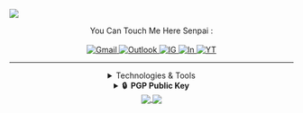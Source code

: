 <!-- <img src="https://github.com/JayaByu/JayaByu/blob/main/86514767-12%E6%9C%88%E3%81%AE%E3%82%AF%E3%83%AA%E3%82%B9%E3%83%9E%E3%82%B9.gif" height="555vh" width="10000vw"> -->

![](https://cardivo.vercel.app/api?name=Jayawardhana%20Bayu&description=Cyber%20Security%20Enthusiast,%20Linux%20Enthusiast&image=https://avatars.githubusercontent.com/u/70298586?s=400&u=4e9e2af28307a849c45789465bb36c6ec69461e9&v=4&backgroundColor=%23393E46&pattern=leaf&colorPattern=%23595260&fontColor=%23DDDD&opacity=0.3&github=JayaByu)

<!-- # Yokoso, Minna-san <img src="https://github.com/JayaByu/JayaByu/blob/main/kawai.gif" width="30px"> -->
<!-- 
# Touch Me S-E-N-P-A-I !! <img src="https://github.com/JayaByu/JayaByu/blob/main/touchem.gif" wdith="60px" height="60px"> -->
<div align="center">
   You Can Touch Me Here Senpai : <br><br>
   <a href="mailto:jayawardhanabayu@gmail.com">
      <img src="https://img.shields.io/badge/Gmail-D14836?style=for-the-badge&logo=gmail&logoColor=white" alt="Gmail">
   </a>
   <a href="mailto:jayawardhana.ekaputra@binus.ac.id">
      <img src="https://img.shields.io/badge/Microsoft_Outlook-0078D4?style=for-the-badge&logo=microsoft-outlook&logoColor=white" alt="Outlook">
   </a>
   <a href="https://www.instagram.com/4l0ne._.8/">
      <img src="https://img.shields.io/badge/Instagram-E4405F?style=for-the-badge&logo=instagram&logoColor=white" alt="IG">
   </a>
   <a href="https://www.linkedin.com/in/bayu-kun-35ab75187/">
      <img src="https://img.shields.io/badge/LinkedIn-0077B5?style=for-the-badge&logo=linkedin&logoColor=white" alt="In">
   </a>
   <a href="https://www.youtube.com/channel/UCGHHHV_0Ln6dsoUHHOp1mQg">
      <img src="https://img.shields.io/badge/YouTube-FF0000?style=for-the-badge&logo=youtube&logoColor=white" alt="YT">
    </a>
    
<!-- No whatsapp Byu kun (085606020282) -->
   
---
     
<details>
   <summary>Technologies & Tools</summary>
     <br>
    <img src="https://img.shields.io/badge/Arch_Linux-1793D1?style=for-the-badge&logo=arch-linux&logoColor=white" alt="">
    <img src="https://img.shields.io/badge/VIM-%2311AB00.svg?&style=for-the-badge&logo=vim&logoColor=white" alt="">
    <img src="https://img.shields.io/badge/Arduino-00979D?style=for-the-badge&logo=Arduino&logoColor=white" alt="">
    <img src="https://img.shields.io/badge/Kali_Linux-557C94?style=for-the-badge&logo=kali-linux&logoColor=white" alt="">
    <img src="https://img.shields.io/badge/oh_my_zsh-1A2C34?style=for-the-badge&logo=ohmyzsh&logoColor=white">
</details>
   
<details>
   <summary><b>🔒&nbsp;&nbsp;PGP&nbsp;Public&nbsp;Key</b></summary>
  <br/>

```
-----BEGIN PGP PUBLIC KEY BLOCK-----

mQENBGFMr8UBCAC3itUUYxNVmMVb6ahFqGIgi5qattSEFTzdSFcsmc6a42OquvWF
dL2NgtOLDQNP8VuQjPL/20AKBq3DhOL5OeFK06EqHhzuLtE89RLsGfL/jPnUca9S
vbjgHaxoufMMH8+kw1Boq1EY1aPzuRo3HyjTvVQMcTTAFT64X9reeYeAMq1XZagn
weAP5fqyPlplpI9OwMDC9o5dl2PWjbykbZFVv+LlcivXFZ0Z9xXe8jqaYWu89e1v
Qsl9wFpAGH9MB55DQNVZFbCSMmBtH689QUUlzZETST30OYrvc5OdiZB0S0bJhIze
PN1JgrJqiHgFey+FLUqnnGiOgCfl5TZX9lFrABEBAAG0FG5la29jeWJlcjNAZ21h
aWwuY29tiQEcBBABAgAGBQJhTK/FAAoJEGQl5DNl5EvKMH8IAINGeES6UEPk4hdf
ogCCfNHRIV10VhGwkC2v1ccExp7lV5u+1Wc3MkgF8oejLW7CrjqanqAKkE0j2WQ8
ml7OGVgh2sg8TLSRDluvpy9ZbriNcAmoUY7EXaYOWWSNwEsrdW4Ux0Ush6TMzzq/
l73NVURa3aEMVihwzva3T+9kmb4VqywyquarOaackuCmELt8vNNChOcmq1bFcwvm
EkYBps9TR62pST8CWeeMl6HleWjVa/eLwVKmOPnLVCL++gBLaF3qIJtGBP4XuZBU
g47iKIjrfOznrhpffxbKkp8zBgEdTIOrHJAx/25Ihbe5C+nVFynMRfKiIQ39cJSz
bXBqlaU=
=OJOl
   
-----END PGP PUBLIC KEY BLOCK-----
```
</details>
</div>

<div align="center">
<a href="https://github.com/JayaByu">
<img align="center" src="https://github-readme-stats.vercel.app/api?username=JayaByu&layout=compact&langs_count=7&hide=html&bg_color=0D1117&text_color=c9d1d9&icon_color=ff3860&title_color=7957d5&hide_border=true"/>
<a href="https://github.com/JayaByu">
<img align="center" src="https://github-readme-stats.vercel.app/api/top-langs/?username=JayaByu&layout=compact&langs_count=7&hide=html&bg_color=0D1117&text_color=c9d1d9&icon_color=ff3860&title_color=7957d5&hide_border=true)"/>
</a>        
</div>
   
<!-- [![](https://img.shields.io/badge/Gmail-D14836?style=for-the-badge&logo=gmail&logoColor=white)](mailto:jayawardhanabayu@gmail.com) [![](https://img.shields.io/badge/Microsoft_Outlook-0078D4?style=for-the-badge&logo=microsoft-outlook&logoColor=white)](mailto:jayawardhana.ekaputra@binus.ac.id) [![](https://img.shields.io/badge/Instagram-E4405F?style=for-the-badge&logo=instagram&logoColor=white)](https://www.instagram.com/jybyu._.8/) [![](https://img.shields.io/badge/LinkedIn-0077B5?style=for-the-badge&logo=linkedin&logoColor=white)](https://www.linkedin.com/in/bayu-kun-35ab75187/) [![](https://img.shields.io/badge/YouTube-FF0000?style=for-the-badge&logo=youtube&logoColor=white)](https://www.youtube.com/channel/UCGHHHV_0Ln6dsoUHHOp1mQg)
# -->



<!-- ### 🛠️ Technologies & Tools
![](https://img.shields.io/badge/Arch_Linux-1793D1?style=for-the-badge&logo=arch-linux&logoColor=white) ![](https://img.shields.io/badge/VIM-%2311AB00.svg?&style=for-the-badge&logo=vim&logoColor=white) ![](https://img.shields.io/badge/Arduino-00979D?style=for-the-badge&logo=Arduino&logoColor=white) ![](https://img.shields.io/badge/Kali_Linux-557C94?style=for-the-badge&logo=kali-linux&logoColor=white)  -->
<!-- ### 📝 Blog & Writting
Apart from coding, I also maintain a blog - you can find my articles on my website at https://blog.tegalsec.org/ -->
<!-- ### 📈 Github Stats -->

 
